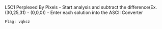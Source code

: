 L5C1 Perplexed By Pixels
    - Start analysis and subtract the difference(Ex. (30,25,31) - (0,0,0))
    - Enter each solution into the ASCII Converter
    
    Flag: vqkcz